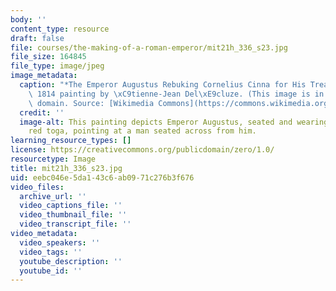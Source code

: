 ```yaml
---
body: ''
content_type: resource
draft: false
file: courses/the-making-of-a-roman-emperor/mit21h_336_s23.jpg
file_size: 164845
file_type: image/jpeg
image_metadata:
  caption: "*The Emperor Augustus Rebuking Cornelius Cinna for His Treachery*, an\
    \ 1814 painting by \xC9tienne-Jean Del\xE9cluze. (This image is in the public\
    \ domain. Source: [Wikimedia Commons](https://commons.wikimedia.org/wiki/File:The_Emperor_Augustus_Rebuking_Cornelius_Cinna_for_His_Treachery.jpg).)"
  credit: ''
  image-alt: This painting depicts Emperor Augustus, seated and wearing a white and
    red toga, pointing at a man seated across from him.
learning_resource_types: []
license: https://creativecommons.org/publicdomain/zero/1.0/
resourcetype: Image
title: mit21h_336_s23.jpg
uid: eebc046e-5da1-43c6-ab09-71c276b3f676
video_files:
  archive_url: ''
  video_captions_file: ''
  video_thumbnail_file: ''
  video_transcript_file: ''
video_metadata:
  video_speakers: ''
  video_tags: ''
  youtube_description: ''
  youtube_id: ''
---
```

